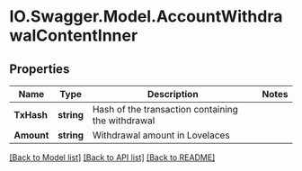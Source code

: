 # IO.Swagger.Model.AccountWithdrawalContentInner
## Properties

Name | Type | Description | Notes
------------ | ------------- | ------------- | -------------
**TxHash** | **string** | Hash of the transaction containing the withdrawal | 
**Amount** | **string** | Withdrawal amount in Lovelaces | 

[[Back to Model list]](../README.md#documentation-for-models) [[Back to API list]](../README.md#documentation-for-api-endpoints) [[Back to README]](../README.md)

